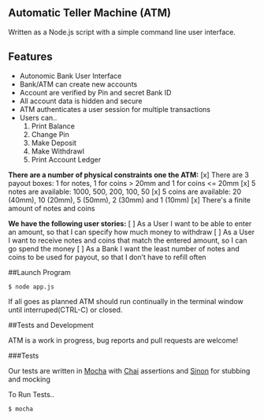 ## Automatic Teller Machine (ATM)

Written as a Node.js script with a simple command line user interface.

## Features

- Autonomic Bank User Interface
- Bank/ATM can create new accounts
- Account are verified by Pin and secret Bank ID
- All account data is hidden and secure
- ATM authenticates a user session for multiple transactions
- Users can..
  1. Print Balance
  2. Change Pin
  3. Make Deposit
  4. Make Withdrawl
  5. Print Account Ledger

**There are a number of physical constraints one the ATM:**
[x] There are 3 payout boxes: 1 for notes, 1 for coins > 20mm and 1 for coins <= 20mm
[x] 5 notes are available: 1000, 500, 200, 100, 50
[x] 5 coins are available: 20 (40mm), 10 (20mm), 5 (50mm), 2 (30mm) and 1 (10mm)
[x] There's a finite amount of notes and coins

**We have the following user stories:**
[ ] As a User I want to be able to enter an amount, so that I can specify how much money to withdraw
[ ] As a User I want to receive notes and coins that match the entered amount, so I can go spend the money
[ ] As a Bank I want the least number of notes and coins to be used for payout, so that I don’t have to refill often

##Launch Program

```
$ node app.js
```

If all goes as planned ATM should run continually in the terminal window until interruped(CTRL-C) or closed.

##Tests and Development

ATM is a work in progress, bug reports and pull requests are welcome!

###Tests

Our tests are written in [Mocha](http://http://visionmedia.github.io/mocha) with [Chai](http://chaijs.com) assertions and [Sinon](http://sinonjs.org) for stubbing and mocking

To Run Tests..

```bash
$ mocha
```
